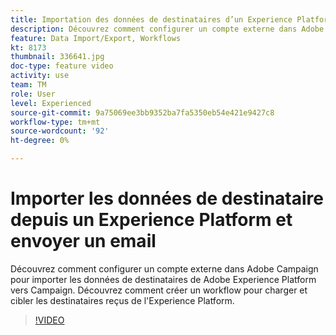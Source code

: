 ```yaml
---
title: Importation des données de destinataires d’un Experience Platform vers Campaign
description: Découvrez comment configurer un compte externe dans Adobe Campaign pour importer les données de destinataires de Adobe Experience Platform vers Campaign. Découvrez comment créer un workflow pour charger et cibler les destinataires reçus de l'Experience Platform.
feature: Data Import/Export, Workflows
kt: 8173
thumbnail: 336641.jpg
doc-type: feature video
activity: use
team: TM
role: User
level: Experienced
source-git-commit: 9a75069ee3bb9352ba7fa5350eb54e421e9427c8
workflow-type: tm+mt
source-wordcount: '92'
ht-degree: 0%

---
```



# Importer les données de destinataire depuis un Experience Platform et envoyer un email

Découvrez comment configurer un compte externe dans Adobe Campaign pour importer les données de destinataires de Adobe Experience Platform vers Campaign. Découvrez comment créer un workflow pour charger et cibler les destinataires reçus de l&#39;Experience Platform.

>[!VIDEO](https://video.tv.adobe.com/v/336641?quality=12)
